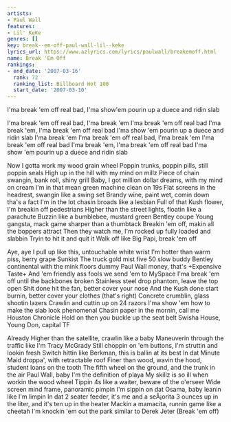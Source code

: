 ```yaml
---
artists:
- Paul Wall
features:
- Lil' KeKe
genres: []
key: break--em-off-paul-wall-lil--keke
lyrics_url: https://www.azlyrics.com/lyrics/paulwall/breakemoff.html
name: Break 'Em Off
rankings:
- end_date: '2007-03-16'
  rank: 72
  ranking_list: Billboard Hot 100
  start_date: '2007-03-10'
---
```



I'ma break 'em off real bad, I'ma show'em pourin up a duece and ridin slab


I'ma break 'em off real bad, I'ma break 'em
I'ma break 'em off real bad
I'ma break 'em, I'ma break 'em off real bad
I'ma show 'em pourin up a duece and ridin slab
I'ma break 'em
I'ma break 'em off real bad, I'ma break 'em
I'ma break 'em off real bad
I'ma break 'em, I'ma break 'em off real bad
I'ma show 'em pourin up a duece and ridin slab


Now I gotta work my wood grain wheel
Poppin trunks, poppin pills, still poppin seals
High up in the hill with my mind on millz
Piece of chain swangin, bank roll, shiny grill
Baby, I got million dollar dreams, with my mind on cream
I'm in that mean green machine clean on 19s
Flat screens in the headrest, swangin like a swing set
Brandy wine, paint wet, comin down tha's a fact
I'm in the lot chasin broads like a lesbian
Full of that Kush flower, I'm breakin off pedestrians
Higher than the street lights, floatin like a parachute
Buzzin like a bumblebee, mustard green Bentley coupe
Young gangsta, mack game sharper than a thumbtack
Breakin 'em off, makin all the boppers attract
Then they watch me, I'm rocked up fully loaded and slabbin
Tryin to hit it and quit it
Walk off like Big Papi, break 'em off




Aye, aye
I pull up like this, untouchable white wrist
I'm hotter than warm piss, berry grape Sunkist
The truck gold mist five 50 slow buddy
Bentley continental with the mink floors dummy
Paul Wall money, that's +Expensive Taste+
And 'em friendly ass fools we send 'em to MySpace
I'ma break 'em off until the backbones broken
Stainless steel drop phantom, leave the top open
Shit done hit the fan, better cover your nose
And the Kush done start burnin, better cover your clothes (that's right)
Concrete crumblin, glass shootin lazers
Crawlin and cuttin up on 24 razors
I'ma show 'em how to make the slab look phenomenal
Chasin paper in the mornin, call me Houston Chronicle
Hold on then you buckle up the seat belt
Swisha House, Young Don, capital TF




Already
Higher than the satellite, crawlin like a baby
Maneuverin through the traffic like I'm Tracy McGrady
Still choppin on 'em buttons, I'm struttin and lookin fresh
Switch hittin like Berkman, this is ballin at its best
In dat Minute Maid droppa', with retractable roof
Finer than wood, wavin the hood, student loans on the tooth
The fifth wheel on the ground, and the trunk in the air
Paul Wall, baby I'm the definition of playa
My skillz is so ill when workin the wood wheel
Tippin 4s like a waiter, beware of the o'erseer
Wide screen mind frame, panoramic pimpin
I'm sippin on dat Osama, baby leanin like I'm limpin
In dat 2 seater feeder, it's me and a seÃ¡orita
3 ounces up in the liter, and it's ten up in the heater
Mackin a mamacita, runnin game like a cheetah
I'm knockin 'em out the park similar to Derek Jeter (Break 'em off)

